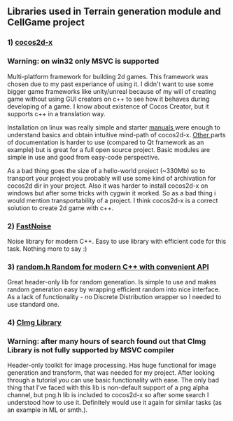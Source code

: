 ## Libraries used in Terrain generation module and CellGame project

### 1) <a href="https://github.com/cocos2d/cocos2d-x"> cocos2d-x </a>
### Warning: on win32 only MSVC is supported
Multi-platform framework for building 2d games. 
This framework was chosen due to my past experiance of using it. I didn't want to use some bigger game frameworks like unity/unreal  because of my will of creating game without using GUI creators on c++ to see how it behaves during developing of a game. I know about existence of Cocos Creator, but it supports c++ in a translation way. 

Installation on linux was really simple and starter <a href="http://docs.cocos2d-x.org/cocos2d-x/en/"> manuals </a> were enough to understand basics and obtain intuitive mind-path of cocos2d-x. <a href="http://docs.cocos2d-x.org/api-ref/cplusplus/v3x/"> Other </a> parts of documentation is harder to use (compared to Qt framework as an example) but is great for a full open source project. Basic modules are simple in use and good from easy-code perspective.

As a bad thing goes the size of a hello-world project (~330Mb) so to transport your project you probably will use some kind of archivation for cocos2d dir in your project. Also it was harder to install cocos2d-x on windows but after some tricks with cygwin it worked. So as a bad thing i would mention transportability of a project.
I think cocos2d-x is a correct solution to create 2d game with c++.


### 2) <a href="https://github.com/Auburns/FastNoise"> FastNoise </a>
Noise library for modern C++.
Easy to use library with efficient code for this task. Nothing more to say :)


### 3) <a href="https://github.com/effolkronium/random"> random.h Random for modern C++ with convenient API </a>
Great header-only lib for random generation. 
Is simple to use and makes random generation easy by wrapping efficient random into nice interface.
As a lack of functionality - no Discrete Distribution wrapper so I needed to use standard one.


### 4) <a href="https://github.com/dtschump/CImg"> CImg Library </a>
### Warning: after many hours of search found out that CImg Library is not fully supported by MSVC compiler
Header-only toolkit for image processing. 
Has huge functional for image generation and transform, that was needed for my project. 
After looking through a tutorial you can use basic functionality with ease.
The only bad thing that I've faced with this lib is non-default support of a png alpha channel, but png.h lib is included to cocos2d-x so after some search I understood how to use it.
Definitely would use it again for similar tasks (as an example in ML or smth.).


